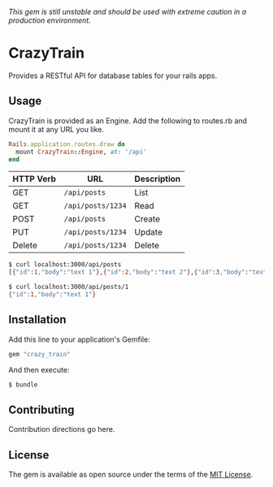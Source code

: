 *This gem is still unstable and should be used with extreme caution in a production environment.*

# CrazyTrain
Provides a RESTful API for database tables for your rails apps.

## Usage
CrazyTrain is provided as an Engine.
Add the following to routes.rb and mount it at any URL you like.

```ruby
Rails.application.routes.draw do
  mount CrazyTrain::Engine, at: '/api'
end
```

| HTTP Verb | URL | Description |
| --------- | --- | ----------- |
| GET | `/api/posts` | List |
| GET | `/api/posts/1234` | Read |
| POST | `/api/posts` | Create |
| PUT | `/api/posts/1234` | Update |
| Delete | `/api/posts/1234` | Delete |

```sh
$ curl localhost:3000/api/posts
[{"id":1,"body":"text 1"},{"id":2,"body":"text 2"},{"id":3,"body":"text 3"}]
```

```sh
$ curl localhost:3000/api/posts/1
{"id":1,"body":"text 1"}
```

## Installation
Add this line to your application's Gemfile:

```ruby
gem "crazy_train"
```

And then execute:
```bash
$ bundle
```

## Contributing
Contribution directions go here.

## License
The gem is available as open source under the terms of the [MIT License](https://opensource.org/licenses/MIT).
